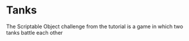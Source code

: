 # Tanks
The Scriptable Object challenge from the tutorial is a game in which two tanks battle each other
